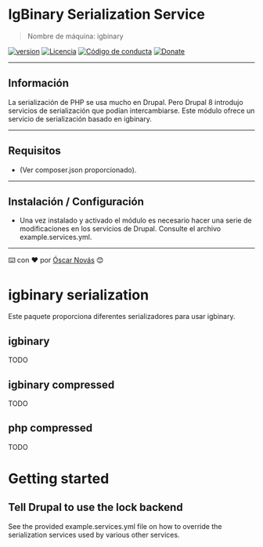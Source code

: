 IgBinary Serialization Service
===

>Nombre de máquina: igbinary

[![version][version-badge]][changelog]
[![Licencia][license-badge]][license]
[![Código de conducta][conduct-badge]][conduct]
[![Donate][donate-badge]][donate-url]

---

## Información
La serialización de PHP se usa mucho en Drupal. Pero Drupal 8 introdujo
servicios de serialización que podían intercambiarse. Este módulo ofrece un
servicio de serialización basado en igbinary.

---

## Requisitos
* (Ver composer.json proporcionado).

---

## Instalación / Configuración
* Una vez instalado y activado el módulo es necesario hacer una serie de
  modificaciones en los servicios de Drupal. Consulte el archivo
  example.services.yml.

---
⌨️ con ❤️ por [Óscar Novás][mi-web] 😊

[mi-web]: https://oscarnovas.com "for developers"

[version]: v1.0.0
[version-badge]: https://img.shields.io/badge/Versión-1.0.0-blue.svg

[license]: LICENSE.md
[license-badge]: https://img.shields.io/badge/Licencia-GPLv3+-green.svg "Leer la licencia"

[conduct]: CODE_OF_CONDUCT.md
[conduct-badge]: https://img.shields.io/badge/C%C3%B3digo%20de%20Conducta-2.0-4baaaa.svg "Código de conducta"

[changelog]: CHANGELOG.md "Histórico de cambios"
[contributors]: https://github.com/oscarnovasf/vscode_config/contributors "Ver contribuyentes"

[donate-badge]: https://img.shields.io/badge/Donaci%C3%B3n-PayPal-red.svg
[donate-url]: https://paypal.me/oscarnovasf "Haz una donación"







igbinary serialization
======================

Este paquete proporciona diferentes serializadores para usar igbinary.

igbinary
--------

TODO

igbinary compressed
-------------------

TODO

php compressed
--------------

TODO

Getting started
===============

Tell Drupal to use the lock backend
-----------------------------------

See the provided example.services.yml file on how to override the serialization
services used by various other services.
